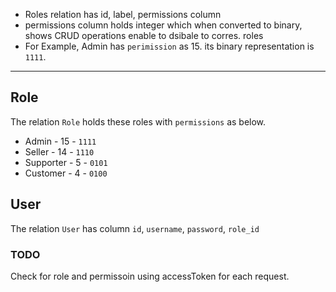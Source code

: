 - Roles relation has id, label, permissions column
- permissions column holds integer which when converted to binary, shows CRUD operations enable to dsibale to corres. roles
- For Example, Admin has `perimission` as 15. its binary representation is `1111`.

---

## Role

The relation `Role` holds these roles with `permissions` as below.

- Admin - 15 - `1111`
- Seller - 14 - `1110`
- Supporter - 5 - `0101`
- Customer - 4 - `0100`

## User

The relation `User` has column `id`, `username`, `password`, `role_id`

### TODO

Check for role and permissoin using accessToken for each request.
